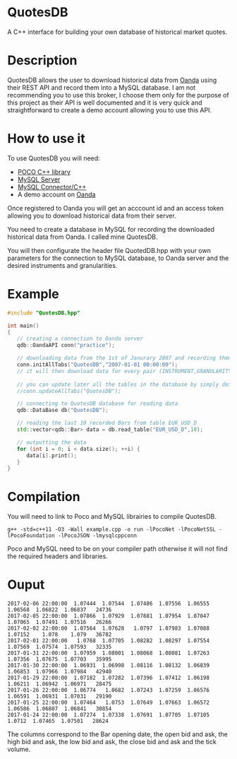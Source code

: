 # QuotesDB
A C++ interface for building your own database of historical market quotes.

# Description
QuotesDB allows the user to download historical data from [Oanda](http://developer.oanda.com/) using their REST API and record them into a MySQL database. I am not recommending you to use this broker, I choose them only for the purpose of this project as their API is well documented and it is very quick and straightforward to create a demo account allowing you to use this API.

# How to use it

To use QuotesDB you will need:
- [POCO C++ library](https://pocoproject.org/)
- [MySQL Server](https://dev.mysql.com/downloads/mysql/)
- [MySQL Connector/C++](https://dev.mysql.com/downloads/connector/cpp/1.1.html)
- A demo account on [Oanda](http://pages.oanda.com/forex-cfd-trading.html?gclid=COzg84aLgNICFRKeGwodmDgHeg&gclsrc=aw.ds)

Once registered to Oanda you will get an acccount id and an access token allowing you to download historical data from their server.

You need to create a database in MySQL for recording the downloaded historical data from Oanda. I called mine QuotesDB.

You will then configurate the header file QuotedDB.hpp with your own parameters for the connection to MySQL database, to Oanda server and the desired instruments and granularities.

# Example

```C++
#include "QuotesDB.hpp"

int main()
{
   // creating a connection to Oanda server
   qdb::OandaAPI conn("practice");

   // downloading data from the 1st of Janurary 2007 and recording them in QuotesDB database
   conn.initAllTabs("QuotesDB","2007-01-01 00:00:00");
   // it will then download data for every pair (INSTRUMENT,GRANULARITY) defined in QuotesDB.hpp
   
   // you can update later all the tables in the database by simply doing:
   //conn.updateAllTabs("QuotesDB");

   // connecting to QuotesDB database for reading data
   qdb::DataBase db("QuotesDB");

   // reading the last 10 recorded Bars from table EUR_USD_D 
   std::vector<qdb::Bar> data = db.read_table("EUR_USD_D",10);

   // outputting the data
   for (int i = 0; i < data.size(); ++i) {
      data[i].print();
   }
}
```


# Compilation

You will need to link to Poco and MySQL librairies to compile QuotesDB.
```
g++ -std=c++11 -O3 -Wall example.cpp -o run -lPocoNet -lPocoNetSSL -lPocoFoundation -lPocoJSON -lmysqlcppconn
```
Poco and MySQL need to be on your compiler path otherwise it will not find the required headers and libraries.

# Ouput

```
2017-02-06 22:00:00  1.07444  1.07544  1.07486  1.07556  1.06555  1.06568  1.06822  1.06837   24736
2017-02-05 22:00:00  1.07866  1.07929  1.07881  1.07954  1.07047  1.07065  1.07491  1.07516   26266
2017-02-02 22:00:00  1.07564  1.07628   1.0797  1.07983  1.07088  1.07152    1.078    1.079   36782
2017-02-01 22:00:00   1.0768  1.07705  1.08282  1.08297  1.07554  1.07569  1.07574  1.07593   32335
2017-01-31 22:00:00  1.07959  1.08001  1.08068  1.08081  1.07263  1.07356  1.07675  1.07703   35995
2017-01-30 22:00:00  1.06931  1.06998  1.08116  1.08132  1.06839  1.06853  1.07966  1.07984   42940
2017-01-29 22:00:00  1.07182  1.07282  1.07396  1.07412  1.06198  1.06211  1.06942  1.06971   28475
2017-01-26 22:00:00  1.06774   1.0682  1.07243  1.07259  1.06576  1.06591  1.06931  1.07031   29190
2017-01-25 22:00:00  1.07464   1.0753  1.07649  1.07663  1.06572  1.06586  1.06807  1.06841   30854
2017-01-24 22:00:00  1.07274  1.07338  1.07691  1.07705  1.07105   1.0712  1.07465  1.07501   28624
```
The columns correspond to the Bar opening date, the open bid and ask, the high bid and ask, the low bid and ask, the close bid and ask and the tick volume.


